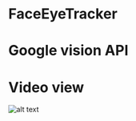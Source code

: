 # FaceEyeTracker

# Google vision API
# Video view


![alt text](https://www.youtube.com/watch?v=0v4aMkPNl14)
